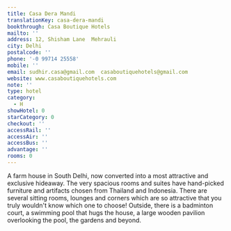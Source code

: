 ```yaml
---
title: Casa Dera Mandi
translationKey: casa-dera-mandi
bookthrough: Casa Boutique Hotels
mailto: ''
address: 12, Shisham Lane  Mehrauli
city: Delhi
postalcode: ''
phone: '-0 99714 25558'
mobile: ''
email: sudhir.casa@gmail.com  casaboutiquehotels@gmail.com
website: www.casaboutiquehotels.com
note: ''
type: hotel
category:
  - H
showHotel: 0
starCategory: 0
checkout: ''
accessRail: ''
accessAir: ''
accessBus: ''
advantage: ''
rooms: 0
---
```

A farm house in South Delhi, now converted into a most attractive and exclusive hideaway.     The very spacious rooms and suites have hand-picked furniture and artifacts chosen from Thailand and Indonesia.     There are several sitting rooms, lounges and corners which are so attractive that you truly wouldn't know which one to choose!     Outside, there is a badminton court, a swimming pool that hugs the house, a large wooden pavilion overlooking the pool, the gardens and beyond. 